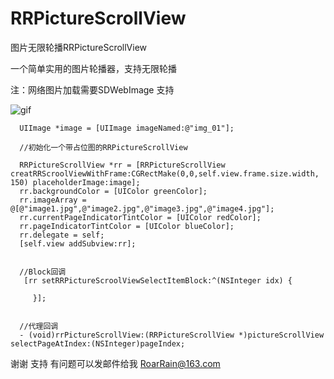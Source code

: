# RRPictureScrollView
图片无限轮播RRPictureScrollView

一个简单实用的图片轮播器，支持无限轮播

注：网络图片加载需要SDWebImage 支持


   ![gif](http://52hzy.cn/scrollviewimage/RRScrollView.gif)




      UIImage *image = [UIImage imageNamed:@"img_01"];
  
      //初始化一个带占位图的RRPictureScrollView
  
      RRPictureScrollView *rr = [RRPictureScrollView creatRRScroolViewWithFrame:CGRectMake(0,0,self.view.frame.size.width,               150) placeholderImage:image];
      rr.backgroundColor = [UIColor greenColor];
      rr.imageArray = @[@"image1.jpg",@"image2.jpg",@"image3.jpg",@"image4.jpg"];
      rr.currentPageIndicatorTintColor = [UIColor redColor];
      rr.pageIndicatorTintColor = [UIColor blueColor];
      rr.delegate = self;
      [self.view addSubview:rr];
      
      
      //Block回调
       [rr setRRPictureScroolViewSelectItemBlock:^(NSInteger idx) {
        
         }];
      
      
      //代理回调
      - (void)rrPictureScrollView:(RRPictureScrollView *)pictureScrollView selectPageAtIndex:(NSInteger)pageIndex;
      
      
      
  
  谢谢 支持  有问题可以发邮件给我 RoarRain@163.com
  
  
  
